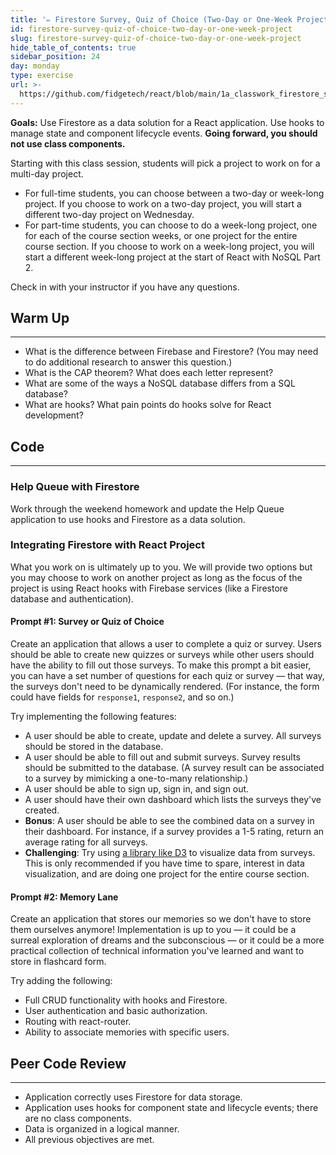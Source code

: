```yaml
---
title: '✏️ Firestore Survey, Quiz of Choice (Two-Day or One-Week Project)'
id: firestore-survey-quiz-of-choice-two-day-or-one-week-project
slug: firestore-survey-quiz-of-choice-two-day-or-one-week-project
hide_table_of_contents: true
sidebar_position: 24
day: monday
type: exercise
url: >-
  https://github.com/fidgetech/react/blob/main/1a_classwork_firestore_survey_quiz_of_choice.md
---
```


**Goals:** Use Firestore as a data solution for a React application. Use hooks to manage state and component lifecycle events. **Going forward, you should not use class components.**   

Starting with this class session, students will pick a project to work on for a multi-day project.
  
*  For full-time students, you can choose between a two-day or week-long project. If you choose to work on a two-day project, you will start a different two-day project on Wednesday.
*  For part-time students, you can choose to do a week-long project, one for each of the course section weeks, or one project for the entire course section. If you choose to work on a week-long project, you will start a different week-long project at the start of React with NoSQL Part 2.

Check in with your instructor if you have any questions.

## Warm Up
---

* What is the difference between Firebase and Firestore? (You may need to do additional research to answer this question.)
* What is the CAP theorem? What does each letter represent?
* What are some of the ways a NoSQL database differs from a SQL database?
* What are hooks? What pain points do hooks solve for React development?

## Code
---

### Help Queue with Firestore

Work through the weekend homework and update the Help Queue application to use hooks and Firestore as a data solution.

### Integrating Firestore with React Project

What you work on is ultimately up to you. We will provide two options but you may choose to work on another project as long as the focus of the project is using React hooks with Firebase services (like a Firestore database and authentication).

#### Prompt #1: Survey or Quiz of Choice

Create an application that allows a user to complete a quiz or survey. Users should be able to create new quizzes or surveys while other users should have the ability to fill out those surveys. To make this prompt a bit easier, you can have a set number of questions for each quiz or survey — that way, the surveys don't need to be dynamically rendered. (For instance, the form could have fields for `response1`, `response2`, and so on.)

Try implementing the following features:

* A user should be able to create, update and delete a survey. All surveys should be stored in the database.
* A user should be able to fill out and submit surveys. Survey results should be submitted to the database. (A survey result can be associated to a survey by mimicking a one-to-many relationship.)
* A user should be able to sign up, sign in, and sign out.
* A user should have their own dashboard which lists the surveys they've created.
* **Bonus**: A user should be able to see the combined data on a survey in their dashboard. For instance, if a survey provides a 1-5 rating, return an average rating for all surveys.
* **Challenging**: Try using [a library like D3](https://d3js.org/) to visualize data from surveys. This is only recommended if you have time to spare, interest in data visualization, and are doing one project for the entire course section.

#### Prompt #2: Memory Lane

Create an application that stores our memories so we don't have to store them ourselves anymore! Implementation is up to you — it could be a surreal exploration of dreams and the subconscious — or it could be a more practical collection of technical information you've learned and want to store in flashcard form.

Try adding the following:

* Full CRUD functionality with hooks and Firestore.
* User authentication and basic authorization.
* Routing with react-router.
* Ability to associate memories with specific users.

## Peer Code Review
---

* Application correctly uses Firestore for data storage.
* Application uses hooks for component state and lifecycle events; there are no class components.
* Data is organized in a logical manner.
* All previous objectives are met.